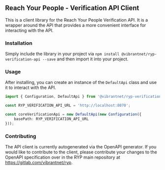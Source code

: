 ## Reach Your People - Verification API Client

This is a client library for the Reach Your People Verification API. It is a wrapper around the API that provides a more convenient interface for interacting with the API.

### Installation

Simply include the library in your project via `npm install @vibrantnet/ryp-verification-api --save` and then import it into your project.

### Usage

After installing, you can create an instance of the `DefaultApi` class and use it to interact with the API.

```typescript
import { Configuration, DefaultApi } from '@vibrantnet/ryp-verification-api'

const RYP_VERIFICATION_API_URL = 'http://localhost:8070';

const coreVerificationApi = new DefaultApi(new Configuration({
    basePath: RYP_VERIFICATION_API_URL
}));
```

### Contributing

The API client is currently autogenerated via the OpenAPI generator. If you would like to contribute to the client, please contribute your changes to the OpenAPI specification over in the RYP main repository at <https://gitlab.com/vibrantnet/ryp>.